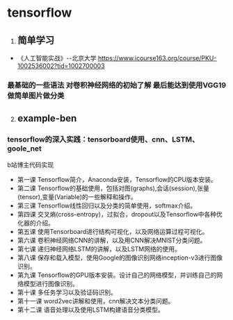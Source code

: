 # tensorflow
1. ## 简单学习
* 《人工智能实战》--北京大学 https://www.icourse163.org/course/PKU-1002536002?tid=1002700003
### 最基础的一些语法 对卷积神经网络的初始了解 最后能达到使用VGG19做简单图片做分类

2. ## example-ben
### tensorflow的深入实践：tensorboard使用、cnn、LSTM、goole_net
b站博主代码实现
* 第一课 Tensorflow简介，Anaconda安装，Tensorflow的CPU版本安装。
* 第二课 Tensorflow的基础使用，包括对图(graphs),会话(session),张量(tensor),变量(Variable)的一些解释和操作。
* 第三课 Tensorflow线性回归以及分类的简单使用，softmax介绍。
* 第四课 交叉熵(cross-entropy)，过拟合，dropout以及Tensorflow中各种优化器的介绍。
* 第五课 使用Tensorboard进行结构可视化，以及网络运算过程可视化。
* 第六课 卷积神经网络CNN的讲解，以及用CNN解决MNIST分类问题。
* 第七课 递归神经网络LSTM的讲解，以及LSTM网络的使用。
* 第八课 保存和载入模型，使用Google的图像识别网络inception-v3进行图像识别。
* 第九课 Tensorflow的GPU版本安装。设计自己的网络模型，并训练自己的网络模型进行图像识别。
* 第十课 多任务学习以及验证码识别。
* 第十一课 word2vec讲解和使用，cnn解决文本分类问题。
* 第十二课 语音处理以及使用LSTM构建语音分类模型。
